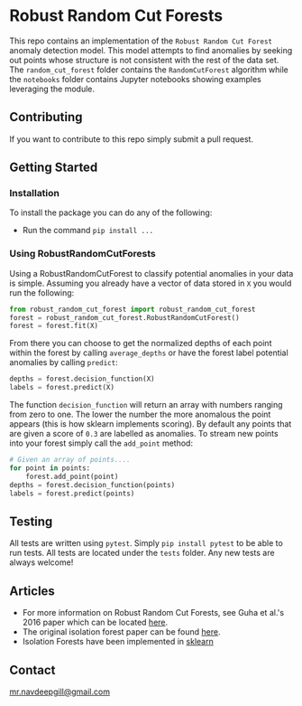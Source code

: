 # Robust Random Cut Forests

This repo contains an implementation of the `Robust Random Cut Forest` anomaly detection model. This model attempts to find anomalies by seeking out points whose structure is not consistent with the rest of the data set. The `random_cut_forest` folder contains the `RandomCutForest` algorithm while the `notebooks` folder contains Jupyter notebooks showing examples leveraging the module.

## Contributing
If you want to contribute to this repo simply submit a pull request.

## Getting Started

### Installation
To install the package you can do any of the following:

- Run the command `pip install ...`

### Using RobustRandomCutForests
Using a RobustRandomCutForest to classify potential anomalies in your data is simple. Assuming you already have a vector of data stored in `X` you would run the following:

```python
from robust_random_cut_forest import robust_random_cut_forest
forest = robust_random_cut_forest.RobustRandomCutForest()
forest = forest.fit(X)
```

From there you can choose to get the normalized depths of each point within the forest by calling `average_depths` or have the forest label potential anomalies by calling `predict`:

```python
depths = forest.decision_function(X)
labels = forest.predict(X)
```

The function `decision_function` will return an array with numbers ranging from zero to one. The lower the number the more anomalous the point appears (this is how sklearn implements scoring). By default any points that are given a score of `0.3` are labelled as anomalies. To stream new points into your forest simply call the `add_point` method:

```python
# Given an array of points....
for point in points:
    forest.add_point(point)
depths = forest.decision_function(points)
labels = forest.predict(points)
```

## Testing
All tests are written using `pytest`. Simply `pip install pytest` to be able to run tests. All tests are located under the `tests` folder. Any new tests are always welcome!

## Articles
* For more information on Robust Random Cut Forests, see Guha et al.'s 2016 paper
which can be located [here](http://jmlr.org/proceedings/papers/v48/guha16.pdf).
* The original isolation forest paper can be found [here](http://cs.nju.edu.cn/zhouzh/zhouzh.files/publication/icdm08b.pdf).
* Isolation Forests have been implemented in [sklearn](http://scikit-learn.org/dev/modules/generated/sklearn.ensemble.IsolationForest.html)


## Contact
<mr.navdeepgill@gmail.com>


